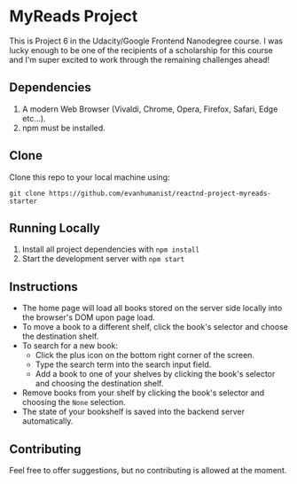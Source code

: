 # MyReads Project
This is Project 6 in the Udacity/Google Frontend Nanodegree course. I was lucky enough to be one of the recipients of a scholarship for this course and I'm super excited to work through the remaining challenges ahead!

## Dependencies
1. A modern Web Browser (Vivaldi, Chrome, Opera, Firefox, Safari, Edge etc...).
2. npm must be installed.

## Clone
Clone this repo to your local machine using:

`git clone https://github.com/evanhumanist/reactnd-project-myreads-starter`

## Running Locally
1. Install all project dependencies with `npm install`
2. Start the development server with `npm start`

## Instructions
* The home page will load all books stored on the server side locally into the browser's DOM upon page load.
* To move a book to a different shelf, click the book's selector and choose the destination shelf.
* To search for a new book:
    * Click the plus icon on the bottom right corner of the screen.
    * Type the search term into the search input field.
    * Add a book to one of your shelves by clicking the book's selector and choosing the destination shelf.
* Remove books from your shelf by clicking the book's selector and choosing the `None` selection.
* The state of your bookshelf is saved into the backend server automatically.
 

## Contributing
Feel free to offer suggestions, but no contributing is allowed at the moment.